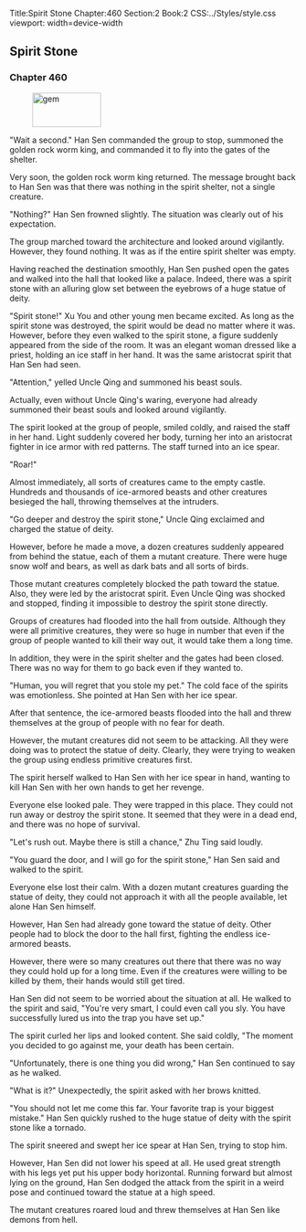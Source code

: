 Title:Spirit Stone 
Chapter:460 
Section:2 
Book:2 
CSS:../Styles/style.css 
viewport: width=device-width
  
## Spirit Stone
### Chapter 460 
<figure>
	<img src="../Images/gem.gif" alt="gem" id="gem" width="120" height="60" />
</figure>
  

  
  "Wait a second." Han Sen commanded the group to stop, summoned the golden rock worm king, and commanded it to fly into the gates of the shelter.

Very soon, the golden rock worm king returned. The message brought back to Han Sen was that there was nothing in the spirit shelter, not a single creature.

"Nothing?" Han Sen frowned slightly. The situation was clearly out of his expectation.

The group marched toward the architecture and looked around vigilantly. However, they found nothing. It was as if the entire spirit shelter was empty.

Having reached the destination smoothly, Han Sen pushed open the gates and walked into the hall that looked like a palace. Indeed, there was a spirit stone with an alluring glow set between the eyebrows of a huge statue of deity.

"Spirit stone!" Xu You and other young men became excited. As long as the spirit stone was destroyed, the spirit would be dead no matter where it was. However, before they even walked to the spirit stone, a figure suddenly appeared from the side of the room. It was an elegant woman dressed like a priest, holding an ice staff in her hand. It was the same aristocrat spirit that Han Sen had seen.

"Attention," yelled Uncle Qing and summoned his beast souls.

Actually, even without Uncle Qing's waring, everyone had already summoned their beast souls and looked around vigilantly.

The spirit looked at the group of people, smiled coldly, and raised the staff in her hand. Light suddenly covered her body, turning her into an aristocrat fighter in ice armor with red patterns. The staff turned into an ice spear.

"Roar!"

Almost immediately, all sorts of creatures came to the empty castle. Hundreds and thousands of ice-armored beasts and other creatures besieged the hall, throwing themselves at the intruders.

"Go deeper and destroy the spirit stone," Uncle Qing exclaimed and charged the statue of deity.

However, before he made a move, a dozen creatures suddenly appeared from behind the statue, each of them a mutant creature. There were huge snow wolf and bears, as well as dark bats and all sorts of birds.

Those mutant creatures completely blocked the path toward the statue. Also, they were led by the aristocrat spirit. Even Uncle Qing was shocked and stopped, finding it impossible to destroy the spirit stone directly.

Groups of creatures had flooded into the hall from outside. Although they were all primitive creatures, they were so huge in number that even if the group of people wanted to kill their way out, it would take them a long time.

In addition, they were in the spirit shelter and the gates had been closed. There was no way for them to go back even if they wanted to.

"Human, you will regret that you stole my pet." The cold face of the spirits was emotionless. She pointed at Han Sen with her ice spear.

After that sentence, the ice-armored beasts flooded into the hall and threw themselves at the group of people with no fear for death.

However, the mutant creatures did not seem to be attacking. All they were doing was to protect the statue of deity. Clearly, they were trying to weaken the group using endless primitive creatures first.

The spirit herself walked to Han Sen with her ice spear in hand, wanting to kill Han Sen with her own hands to get her revenge.

Everyone else looked pale. They were trapped in this place. They could not run away or destroy the spirit stone. It seemed that they were in a dead end, and there was no hope of survival.

"Let's rush out. Maybe there is still a chance," Zhu Ting said loudly.

"You guard the door, and I will go for the spirit stone," Han Sen said and walked to the spirit.

Everyone else lost their calm. With a dozen mutant creatures guarding the statue of deity, they could not approach it with all the people available, let alone Han Sen himself.

However, Han Sen had already gone toward the statue of deity. Other people had to block the door to the hall first, fighting the endless ice-armored beasts.

However, there were so many creatures out there that there was no way they could hold up for a long time. Even if the creatures were willing to be killed by them, their hands would still get tired.

Han Sen did not seem to be worried about the situation at all. He walked to the spirit and said, "You're very smart, I could even call you sly. You have successfully lured us into the trap you have set up."

The spirit curled her lips and looked content. She said coldly, "The moment you decided to go against me, your death has been certain.

"Unfortunately, there is one thing you did wrong," Han Sen continued to say as he walked.

"What is it?" Unexpectedly, the spirit asked with her brows knitted.

"You should not let me come this far. Your favorite trap is your biggest mistake." Han Sen quickly rushed to the huge statue of deity with the spirit stone like a tornado.

The spirit sneered and swept her ice spear at Han Sen, trying to stop him.

However, Han Sen did not lower his speed at all. He used great strength with his legs yet put his upper body horizontal. Running forward but almost lying on the ground, Han Sen dodged the attack from the spirit in a weird pose and continued toward the statue at a high speed.

The mutant creatures roared loud and threw themselves at Han Sen like demons from hell.
